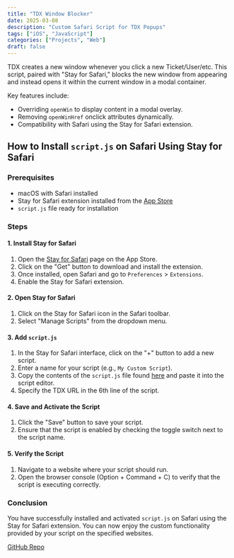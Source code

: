 ```yaml
---
title: "TDX Window Blocker"
date: 2025-03-08
description: "Custom Safari Script for TDX Popups"
tags: ["iOS", "JavaScript"]
categories: ["Projects", "Web"]
draft: false
---
```


TDX creates a new window whenever you click a new Ticket/User/etc. This script, paired with "Stay for Safari," blocks the new window from appearing and instead opens it within the current window in a modal container.

Key features include:
- Overriding `openWin` to display content in a modal overlay.
- Removing `openWinHref` onclick attributes dynamically.
- Compatibility with Safari using the Stay for Safari extension.

## How to Install `script.js` on Safari Using Stay for Safari

### Prerequisites
- macOS with Safari installed
- Stay for Safari extension installed from the [App Store](https://apps.apple.com/us/app/stay-for-safari/id1591620171)
- `script.js` file ready for installation

### Steps

#### 1. Install Stay for Safari
1. Open the [Stay for Safari](https://apps.apple.com/us/app/stay-for-safari/id1591620171) page on the App Store.
2. Click on the "Get" button to download and install the extension.
3. Once installed, open Safari and go to `Preferences` > `Extensions`.
4. Enable the Stay for Safari extension.

#### 2. Open Stay for Safari
1. Click on the Stay for Safari icon in the Safari toolbar.
2. Select "Manage Scripts" from the dropdown menu.

#### 3. Add `script.js`
1. In the Stay for Safari interface, click on the "+" button to add a new script.
2. Enter a name for your script (e.g., `My Custom Script`).
3. Copy the contents of the `script.js` file found [here](https://github.com/EricSpencer00/WindowBlockerForTDX-MacOS/blob/main/script.js) and paste it into the script editor.
4. Specify the TDX URL in the 6th line of the script.

#### 4. Save and Activate the Script
1. Click the "Save" button to save your script.
2. Ensure that the script is enabled by checking the toggle switch next to the script name.

#### 5. Verify the Script
1. Navigate to a website where your script should run.
2. Open the browser console (Option + Command + C) to verify that the script is executing correctly.

### Conclusion
You have successfully installed and activated `script.js` on Safari using the Stay for Safari extension. You can now enjoy the custom functionality provided by your script on the specified websites.

[GitHub Repo](https://github.com/EricSpencer00/WindowBlockerForTDX-MacOS)